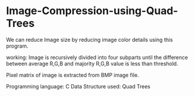 # Image-Compression-using-Quad-Trees

We can reduce Image size by reducing image color details using this program. 

working: Image is recursively divided into four subparts until the difference between average R,G,B and majority R,G,B value is less than threshold.

Pixel matrix of image is extracted from BMP image file.

Programming language: C
Data Structure used: Quad Trees
 
